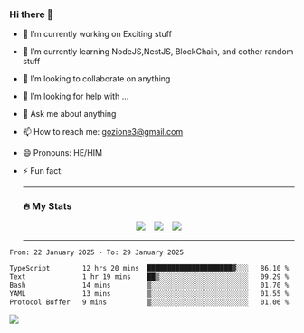 ### Hi there 👋

<!--
**charlieScript/charlieScript** is a ✨ _special_ ✨ repository because its `README.md` (this file) appears on your GitHub profile.

Here are some ideas to get you started: -->

- 🔭 I’m currently working on Exciting stuff
- 🌱 I’m currently learning NodeJS,NestJS, BlockChain, and oother random stuff
- 👯 I’m looking to collaborate on anything
- 🤔 I’m looking for help with ...
- 💬 Ask me about anything
- 📫 How to reach me: gozione3@gmail.com
- 😄 Pronouns: HE/HIM
- ⚡ Fun fact:


  ---

  ### :fire: My Stats

  <div id="stats" align="center">
  <img src="http://github-readme-streak-stats.herokuapp.com?user=charlieScript&theme=dark&date_format=M%20j%5B%2C%20Y%5D" />&nbsp;&nbsp;&nbsp;
  <img src="https://github-readme-stats.vercel.app/api/top-langs/?username=charlieScript&layout=compact&theme=vision-friendly-dark"/>&nbsp;&nbsp;&nbsp;
  <img src="https://github-readme-stats.vercel.app/api?username=charlieScript&show_icons=true&theme=radical"/>
  </div>

  ---



<!--START_SECTION:waka-->

```txt
From: 22 January 2025 - To: 29 January 2025

TypeScript        12 hrs 20 mins  █████████████████████▓░░░   86.10 %
Text              1 hr 19 mins    ██▒░░░░░░░░░░░░░░░░░░░░░░   09.29 %
Bash              14 mins         ▒░░░░░░░░░░░░░░░░░░░░░░░░   01.70 %
YAML              13 mins         ▒░░░░░░░░░░░░░░░░░░░░░░░░   01.55 %
Protocol Buffer   9 mins          ▒░░░░░░░░░░░░░░░░░░░░░░░░   01.06 %
```

<!--END_SECTION:waka-->
![](https://komarev.com/ghpvc/?username=charlieScript)
